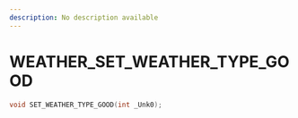 ```yaml
---
description: No description available 
---
```


# WEATHER\_SET_WEATHER_TYPE_GOOD

```cpp
void SET_WEATHER_TYPE_GOOD(int _Unk0);
```